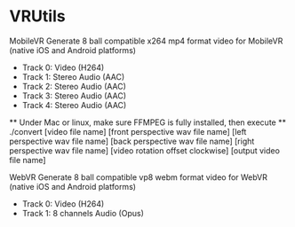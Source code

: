 # VRUtils

MobileVR
Generate 8 ball compatible x264 mp4 format video for MobileVR (native iOS and Android platforms)
* Track 0: Video (H264)
* Track 1: Stereo Audio (AAC)
* Track 2: Stereo Audio (AAC)
* Track 3: Stereo Audio (AAC)
* Track 4: Stereo Audio (AAC)

** Under Mac or linux, make sure FFMPEG is fully installed, then execute **
./convert [video file name] [front perspective wav file name] [left perspective wav file name] [back perspective wav file name] [right perspective wav file name] [video rotation offset clockwise] [output video file name]

WebVR
Generate 8 ball compatible vp8 webm format video for WebVR (native iOS and Android platforms)
* Track 0: Video (H264)
* Track 1: 8 channels Audio (Opus)
